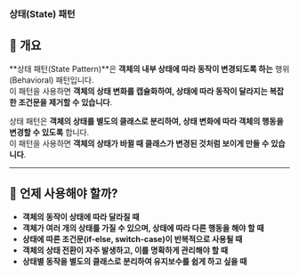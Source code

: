 ### **상태(State) 패턴**  

## **📌 개요**  
**상태 패턴(State Pattern)**은 **객체의 내부 상태에 따라 동작이 변경되도록 하는** 행위(Behavioral) 패턴입니다.  
이 패턴을 사용하면 **객체의 상태 변화를 캡슐화하여, 상태에 따라 동작이 달라지는 복잡한 조건문을 제거할 수 있습니다**.  

상태 패턴은 **객체의 상태를 별도의 클래스로 분리하여, 상태 변화에 따라 객체의 행동을 변경할 수 있도록** 합니다.  
이 패턴을 사용하면 **객체의 상태가 바뀔 때 클래스가 변경된 것처럼 보이게 만들 수 있습니다**.  

---

## **📌 언제 사용해야 할까?**  
- **객체의 동작이 상태에 따라 달라질 때**  
- **객체가 여러 개의 상태를 가질 수 있으며, 상태에 따라 다른 행동을 해야 할 때**  
- **상태에 따른 조건문(if-else, switch-case)이 반복적으로 사용될 때**  
- **객체의 상태 전환이 자주 발생하고, 이를 명확하게 관리해야 할 때**  
- **상태별 동작을 별도의 클래스로 분리하여 유지보수를 쉽게 하고 싶을 때**  
